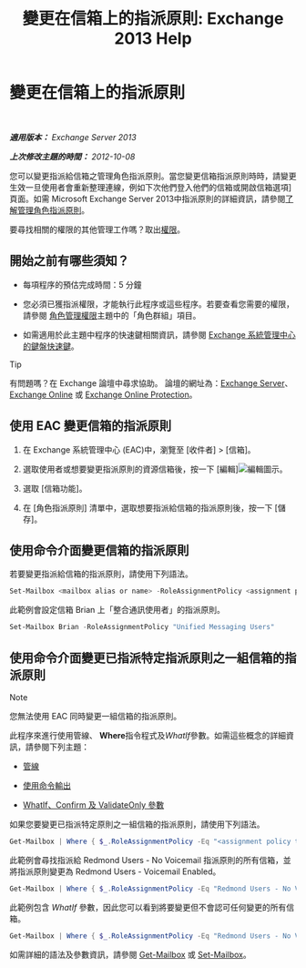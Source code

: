 ﻿---
title: '變更在信箱上的指派原則: Exchange 2013 Help'
TOCTitle: 變更在信箱上的指派原則
ms:assetid: 011690a5-233a-4c03-8842-92276f899a89
ms:mtpsurl: https://technet.microsoft.com/zh-tw/library/Dd638076(v=EXCHG.150)
ms:contentKeyID: 50472452
ms.date: 05/21/2018
mtps_version: v=EXCHG.150
ms.translationtype: MT
---

# 變更在信箱上的指派原則

 

_**適用版本：** Exchange Server 2013_

_**上次修改主題的時間：** 2012-10-08_

您可以變更指派給信箱之管理角色指派原則。當您變更信箱指派原則時時，請變更生效一旦使用者會重新整理連線，例如下次他們登入他們的信箱或開啟信箱選項\] 頁面。如需 Microsoft Exchange Server 2013中指派原則的詳細資訊，請參閱[了解管理角色指派原則](understanding-management-role-assignment-policies-exchange-2013-help.md)。

要尋找相關的權限的其他管理工作嗎？取出[權限](permissions-exchange-2013-help.md)。

## 開始之前有哪些須知？

  - 每項程序的預估完成時間：5 分鐘

  - 您必須已獲指派權限，才能執行此程序或這些程序。若要查看您需要的權限，請參閱 [角色管理權限](role-management-permissions-exchange-2013-help.md)主題中的「角色群組」項目。

  - 如需適用於此主題中程序的快速鍵相關資訊，請參閱 [Exchange 系統管理中心的鍵盤快速鍵](keyboard-shortcuts-in-the-exchange-admin-center-exchange-online-protection-help.md)。


> [!TIP]  
> 有問題嗎？在 Exchange 論壇中尋求協助。 論壇的網址為：<a href="https://go.microsoft.com/fwlink/p/?linkid=60612">Exchange Server</a>、 <a href="https://go.microsoft.com/fwlink/p/?linkid=267542">Exchange Online</a> 或 <a href="https://go.microsoft.com/fwlink/p/?linkid=285351">Exchange Online Protection</a>。




## 使用 EAC 變更信箱的指派原則

1.  在 Exchange 系統管理中心 (EAC)中，瀏覽至 \[收件者\] \> \[信箱\]。

2.  選取使用者或想要變更指派原則的資源信箱後，按一下 \[編輯\]![編輯圖示](images/JJ218640.6f53ccb2-1f13-4c02-bea0-30690e6ea71d(EXCHG.150).gif "編輯圖示")。

3.  選取 \[信箱功能\]。

4.  在 \[角色指派原則\] 清單中，選取想要指派給信箱的指派原則後，按一下 \[儲存\]。

## 使用命令介面變更信箱的指派原則

若要變更指派給信箱的指派原則，請使用下列語法。

```powershell
Set-Mailbox <mailbox alias or name> -RoleAssignmentPolicy <assignment policy>
```

此範例會設定信箱 Brian 上「整合通訊使用者」的指派原則。

```powershell
Set-Mailbox Brian -RoleAssignmentPolicy "Unified Messaging Users"
```

## 使用命令介面變更已指派特定指派原則之一組信箱的指派原則


> [!NOTE]  
> 您無法使用 EAC 同時變更一組信箱的指派原則。




此程序來進行使用管線、 **Where**指令程式及*WhatIf*參數。如需這些概念的詳細資訊，請參閱下列主題：

  - [管線](https://technet.microsoft.com/zh-tw/library/aa998260\(v=exchg.150\))

  - [使用命令輸出](working-with-command-output-exchange-2013-help.md)

  - [WhatIf、Confirm 及 ValidateOnly 參數](whatif-confirm-and-validateonly-switches-exchange-2013-help.md)

如果您要變更已指派特定原則之一組信箱的指派原則，請使用下列語法。

```powershell
Get-Mailbox | Where { $_.RoleAssignmentPolicy -Eq "<assignment policy to find>" } | Set-Mailbox -RoleAssignmentPolicy <assignment policy to set>
```

此範例會尋找指派給 Redmond Users - No Voicemail 指派原則的所有信箱，並將指派原則變更為 Redmond Users - Voicemail Enabled。

```powershell
Get-Mailbox | Where { $_.RoleAssignmentPolicy -Eq "Redmond Users - No Voicemail" } | Set-Mailbox -RoleAssignmentPolicy "Redmond Users - Voicemail Enabled"
```

此範例包含 *WhatIf* 參數，因此您可以看到將要變更但不會認可任何變更的所有信箱。

```powershell
Get-Mailbox | Where { $_.RoleAssignmentPolicy -Eq "Redmond Users - No Voicemail" } | Set-Mailbox -RoleAssignmentPolicy "Redmond Users - Voicemail Enabled" -WhatIf
```

如需詳細的語法及參數資訊，請參閱 [Get-Mailbox](https://technet.microsoft.com/zh-tw/library/bb123685\(v=exchg.150\)) 或 [Set-Mailbox](https://technet.microsoft.com/zh-tw/library/bb123981\(v=exchg.150\))。

